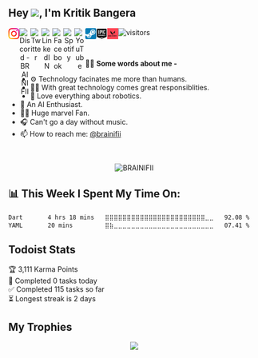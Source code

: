 ## Hey <img src="https://media.giphy.com/media/hvRJCLFzcasrR4ia7z/giphy.gif" width="25px">, I'm Kritik Bangera

<div align="center">

<a href="https://www.instagram.com/brainifii/">
  <img align="left" alt="Instagram" title="Instagram - BRAINIFII" width="22px" src="https://raw.githubusercontent.com/brainifii/brainifii/master/Static/instagram.svg" />
</a>

<a href="https://discord.gg/4GyNh3JcRa">
  <img align="left"  title="Discord" alt="Discord -BRAINIFII" width="22px" src="https://raw.githubusercontent.com/peterthehan/peterthehan/master/assets/discord.svg" />
</a>

<a href="https://twitter.com/kritikbangera">
  <img align="left" alt="Twitter" title="Twitter - @kritik.bangera"  width="22px" src="https://raw.githubusercontent.com/peterthehan/peterthehan/master/assets/twitter.svg" />
</a>

<a href="https://www.linkedin.com/in/brainifii/">
  <img align="left" alt="LinkedIN" title="LinkedIN - Kritik Bangera" width="22px" src="https://raw.githubusercontent.com/peterthehan/peterthehan/master/assets/linkedin.svg" />
</a>

<a href="https://www.facebook.com/kritik.bangera">
    <img align="left" alt="Facebook" title="Facebook - Kritik Bangera" width="22px" src="https://raw.githubusercontent.com/peterthehan/peterthehan/master/assets/facebook.svg">
</a>

<a href="https://open.spotify.com/user/a7gsun30kczh9p4c4kt4cwqfe?si=6c4fae6b00b6436a">
  <img align="left" alt="Spotify" title="Spotify - BRAINIFII"  width="22px" src="https://raw.githubusercontent.com/peterthehan/peterthehan/master/assets/spotify.svg" />
</a>

<a href="https://youtube.com/brainifii">
    <img align="left" alt="YouTube" title="Youtube - BRAINIFII" title="YouTube" width="22px" src="https://raw.githubusercontent.com/peterthehan/peterthehan/master/assets/youtube.svg">
</a>

<a href="https://steamcommunity.com/id/brainifii">
    <img align="left" alt="Steam" title="Steam - BRAINIFII" height="22px" width="22px" src="https://raw.githubusercontent.com/brainifii/brainifii/master/Static/steam.svg">
</a>

<a href="#">
    <img align="left" alt="Epic Games" title="Epic Games - BRAINIFII" height="22px" width="22px" src="https://raw.githubusercontent.com/brainifii/brainifii/master/Static/epic.svg">
</a>

<a href="#">
    <img align="left" alt="Valorant" title="Riot Games - BRAINIFII" height="22px" width="22px" src="https://raw.githubusercontent.com/brainifii/brainifii/master/Static/valo.svg">
</a>

</div>

![visitors](https://visitor-badge.glitch.me/badge?page_id=brainifii.brainifii)
<!-- [![wakatime](https://wakatime.com/badge/github/BRAINIFII/brainifii.svg)](https://wakatime.com/badge/github/BRAINIFII/brainifii) -->

</br>

💁‍♂️ **Some words about me -**
</br>
* ⚙ Technology facinates me more than humans.
* 👨‍💻 With great technology comes great responsiblities.
* 🤖 Love everything about robotics.
* 🧠 An AI Enthusiast.
* 🦸‍♂️ Huge marvel Fan.
* 🎧 Can't go a day without music.
* 📫 How to reach me: [@brainifii](https:/www.instagram.com/brainifii)
<!-- * 📝 [Resume]() -->

</br>

<p align="center">
<img src="https://github-readme-stats.vercel.app/api?username=BRAINIFII&show_icons=true&bg_color=0D1117&text_color=D9D9D9&border_radius=30&include_all_commits=true&count_private=true&custom_title=My GitHub Stats" alt="BRAINIFII" />
</p>

## 📊 **This Week I Spent My Time On:**
<!--START_SECTION:waka-->
```text
Dart       4 hrs 18 mins   ⣿⣿⣿⣿⣿⣿⣿⣿⣿⣿⣿⣿⣿⣿⣿⣿⣿⣿⣿⣿⣿⣿⣿⣀⣀   92.08 % 
YAML       20 mins         ⣿⣷⣀⣀⣀⣀⣀⣀⣀⣀⣀⣀⣀⣀⣀⣀⣀⣀⣀⣀⣀⣀⣀⣀⣀   07.41 % 
```
<!--END_SECTION:waka-->

## Todoist Stats

<!-- TODO-IST:START -->
🏆  3,111 Karma Points           
🌸  Completed 0 tasks today           
✅  Completed 115 tasks so far           
⏳  Longest streak is 2 days
<!-- TODO-IST:END -->

## My Trophies
<p align="center">
<img src="https://github-profile-trophy.vercel.app/?username=brainifii&theme=onedark&margin-w=10&margin-h=10"/>
</p>